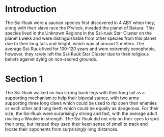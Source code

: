 # Introduction

The Ssi-Ruuk were a saurian species first discovered in 4 ABY when they, along with their slave race the P’w’eck, invaded the planet of Bakura.
This species lived in the Unknown Regions in the Ssi-ruuk Star Cluster on the planet Lwekk and were distinguishable from other species from this planet due to their long tails and height, which was at around 2 meters.
The average Ssi-Ruuk lived for 100-120 years and were extremely xenophobic, however, they rarely left the Ssi-Ruuk Star Cluster due to their religious beliefs against dying on non-sacred grounds.

# Section 1

The Ssi-Ruuk walked on two strong back legs with their long tail as a supporting mechanism to help their bipedal stance, with two arms supporting three long claws which could be used to rip open their enemies or each other and long teeth which could be equally as dangerous.
For their size, the Ssi-Ruuk were surprisingly strong and fast, with the average adult rivaling a Wookie in strength.
The Ssi-Ruuk did not rely on their eyes to spot their prey, but instead they used their keen sense of smell to track and locate their opponents from surprisingly long distances.

